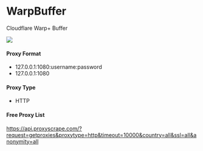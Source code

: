 # WarpBuffer
Cloudflare Warp+ Buffer

![](https://i.imgur.com/ZTayZn3.png)
#### Proxy Format
- 127.0.0.1:1080:username:password
- 127.0.0.1:1080
#### Proxy Type
- HTTP
#### Free Proxy List
https://api.proxyscrape.com/?request=getproxies&proxytype=http&timeout=10000&country=all&ssl=all&anonymity=all
